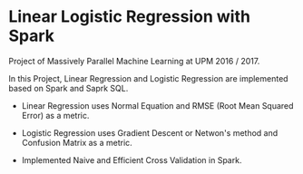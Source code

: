 # Linear Logistic Regression with Spark
Project of Massively Parallel Machine Learning at UPM 2016 / 2017.

In this Project, Linear Regression and Logistic Regression are implemented based on Spark and Saprk SQL.

* Linear Regression uses Normal Equation and RMSE (Root Mean Squared Error) as a metric.

* Logistic Regression uses Gradient Descent or Netwon's method and Confusion Matrix as a metric.

* Implemented Naive and Efficient Cross Validation in Spark.